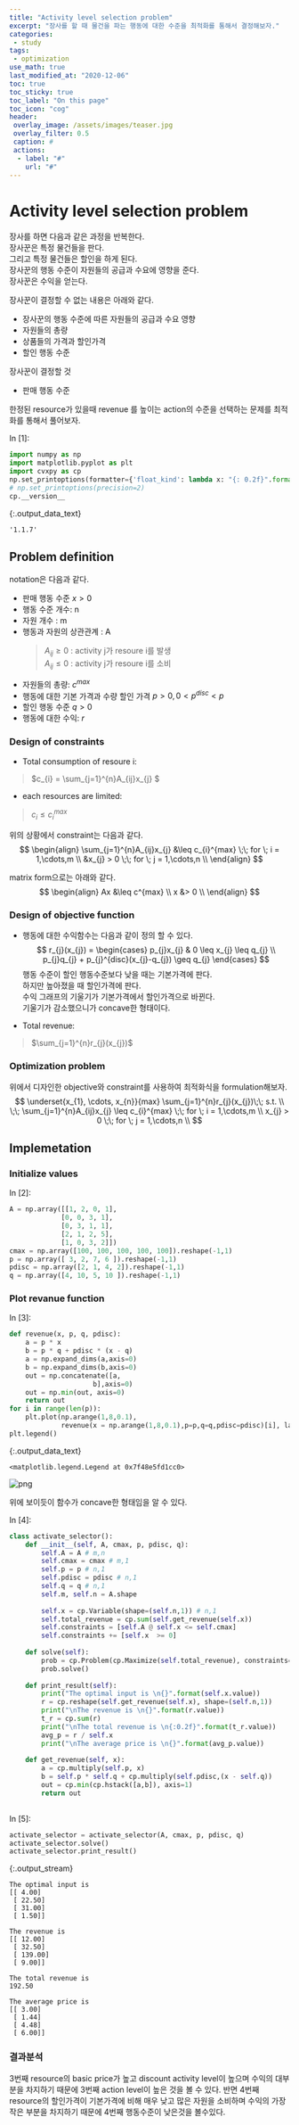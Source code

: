 ```yaml
---
title: "Activity level selection problem"
excerpt: "장사를 할 때 물건을 파는 행동에 대한 수준을 최적화를 통해서 결정해보자."
categories:
 - study
tags:
 - optimization
use_math: true
last_modified_at: "2020-12-06"
toc: true
toc_sticky: true
toc_label: "On this page"
toc_icon: "cog"
header:
 overlay_image: /assets/images/teaser.jpg
 overlay_filter: 0.5
 caption: #
 actions:
  - label: "#"
    url: "#"
---
```


# Activity level selection problem
장사를 하면 다음과 같은 과정을 반복한다.  
장사꾼은 특정 물건들을 판다.  
그리고 특정 물건들은 할인을 하게 된다.  
장사꾼의 행동 수준이 자원들의 공급과 수요에 영향을 준다.  
장사꾼은 수익을 얻는다.  

장사꾼이 결정할 수 없는 내용은 아래와 같다.  
 - 장사꾼의 행동 수준에 따른 자원들의 공급과 수요 영향  
 - 자원들의 총량  
 - 상품들의 가격과 할인가격  
 - 할인 행동 수준  

장사꾼이 결정할 것  
 - 판매 행동 수준  

한정된 resource가 있을때 revenue 를 높이는 action의 수준을 선택하는 문제를 최적화를 통해서 풀어보자.  

<div class="prompt input_prompt">
In&nbsp;[1]:
</div>

<div class="input_area" markdown="1">

```python
import numpy as np
import matplotlib.pyplot as plt
import cvxpy as cp
np.set_printoptions(formatter={'float_kind': lambda x: "{: 0.2f}".format(x)})
# np.set_printoptions(precision=2)
cp.__version__
```

</div>




{:.output_data_text}

```
'1.1.7'
```



## Problem definition

notation은 다음과 같다.

 - 판매 행동 수준 $x > 0$  
 - 행동 수준 개수: n  
 - 자원 개수 : m  
 - 행동과 자원의 상관관계 : A  
     > $A_{ij} \geq 0$ : activity j가 resoure i를 발생   
     > $A_{ij} \leq 0$ : activity j가 resoure i를 소비   
 - 자원들의 총량: $c^{max}$  
 - 행동에 대한 기본 가격과 수량 할인 가격 $p > 0,  0 < p^{disc} < p$  
 - 할인 행동 수준 $q > 0$  
 - 행동에 대한 수익: $r$  

### Design of constraints
 - Total consumption of resoure i:  
 > $c_{i} = \sum_{j=1}^{n}A_{ij}x_{j} $
 - each resources are limited:
 > $c_{i} \leq c_{i}^{max}$

위의 상황에서 constraint는 다음과 같다.  
$$
\begin{align}
\sum_{j=1}^{n}A_{ij}x_{j} &\leq c_{i}^{max} \;\; for \; i = 1,\cdots,m \\ 
&x_{j} > 0 \;\; for \; j = 1,\cdots,n \\ 
\end{align}
$$

matrix form으로는 아래와 같다.
$$
\begin{align}
Ax &\leq c^{max} \\ 
x &> 0 \\ 
\end{align}
$$

### Design of objective function
 - 행동에 대한 수익함수는 다음과 같이 정의 할 수 있다.
$$
r_{j}(x_{j}) = \begin{cases} 
p_{j}x_{j} & 0 \leq x_{j} \leq q_{j} \\
p_{j}q_{j} + p_{j}^{disc}(x_{j}-q_{j}) \geq q_{j}
\end{cases}
$$
행동 수준이 할인 행동수준보다 낮을 때는 기본가격에 판다.  
하지만 높아졌을 때 할인가격에 판다.  
수익 그래프의 기울기가 기본가격에서 할인가격으로 바뀐다.  
기울기가 감소했으니가 concave한 형태이다.  

 - Total revenue:
 > $\sum_{j=1}^{n}r_{j}(x_{j})$

### Optimization problem
위에서 디자인한 objective와 constraint를 사용하여 최적화식을 formulation해보자.
$$
\underset{x_{1}, \cdots, x_{n}}{max} \sum_{j=1}^{n}r_{j}(x_{j})\;\; s.t. \\
\;\; \sum_{j=1}^{n}A_{ij}x_{j} \leq c_{i}^{max} \;\; for \; i = 1,\cdots,m \\ 
x_{j} > 0 \;\; for \; j = 1,\cdots,n \\ 
$$

## Implemetation

### Initialize values

<div class="prompt input_prompt">
In&nbsp;[2]:
</div>

<div class="input_area" markdown="1">

```python
A = np.array([[1, 2, 0, 1],
             [0, 0, 3, 1],
             [0, 3, 1, 1],
             [2, 1, 2, 5],
             [1, 0, 3, 2]])
cmax = np.array([100, 100, 100, 100, 100]).reshape(-1,1)
p = np.array([ 3, 2, 7, 6 ]).reshape(-1,1)
pdisc = np.array([2, 1, 4, 2]).reshape(-1,1)
q = np.array([4, 10, 5, 10 ]).reshape(-1,1)
```

</div>

### Plot revanue function

<div class="prompt input_prompt">
In&nbsp;[3]:
</div>

<div class="input_area" markdown="1">

```python
def revenue(x, p, q, pdisc):
    a = p * x
    b = p * q + pdisc * (x - q)
    a = np.expand_dims(a,axis=0)
    b = np.expand_dims(b,axis=0)
    out = np.concatenate([a,
                     b],axis=0)    
    out = np.min(out, axis=0)    
    return out
for i in range(len(p)):
    plt.plot(np.arange(1,8,0.1),
             revenue(x = np.arange(1,8,0.1),p=p,q=q,pdisc=pdisc)[i], label=str(i))
plt.legend()
```

</div>




{:.output_data_text}

```
<matplotlib.legend.Legend at 0x7f48e5fd1cc0>
```




![png](/assets/images/activity_selection_problem_files/activity_selection_problem_6_1.png)


위에 보이듯이 함수가 concave한 형태임을 알 수 있다.

<div class="prompt input_prompt">
In&nbsp;[4]:
</div>

<div class="input_area" markdown="1">

```python
class activate_selector():    
    def __init__(self, A, cmax, p, pdisc, q):
        self.A = A # m,n
        self.cmax = cmax # m,1
        self.p = p # n,1
        self.pdisc = pdisc # n,1
        self.q = q # n,1
        self.m, self.n = A.shape
        
        self.x = cp.Variable(shape=(self.n,1)) # n,1
        self.total_revenue = cp.sum(self.get_revenue(self.x))
        self.constraints = [self.A @ self.x <= self.cmax]
        self.constraints += [self.x  >= 0]
        
    def solve(self):
        prob = cp.Problem(cp.Maximize(self.total_revenue), constraints=self.constraints)
        prob.solve()
        
    def print_result(self):
        print("The optimal input is \n{}".format(self.x.value))
        r = cp.reshape(self.get_revenue(self.x), shape=(self.n,1))
        print("\nThe revenue is \n{}".format(r.value))
        t_r = cp.sum(r)
        print("\nThe total revenue is \n{:0.2f}".format(t_r.value))
        avg_p = r / self.x
        print("\nThe average price is \n{}".format(avg_p.value))
        
    def get_revenue(self, x):
        a = cp.multiply(self.p, x)
        b = self.p * self.q + cp.multiply(self.pdisc,(x - self.q))
        out = cp.min(cp.hstack([a,b]), axis=1)
        return out
             
```

</div>

<div class="prompt input_prompt">
In&nbsp;[5]:
</div>

<div class="input_area" markdown="1">

```python
activate_selector = activate_selector(A, cmax, p, pdisc, q)
activate_selector.solve()
activate_selector.print_result()
```

</div>

{:.output_stream}

```
The optimal input is 
[[ 4.00]
 [ 22.50]
 [ 31.00]
 [ 1.50]]

The revenue is 
[[ 12.00]
 [ 32.50]
 [ 139.00]
 [ 9.00]]

The total revenue is 
192.50

The average price is 
[[ 3.00]
 [ 1.44]
 [ 4.48]
 [ 6.00]]

```

###  결과분석
3번째 resource의 basic price가 높고 
discount activity level이 높으며 수익의 대부분을 차지하기 때문에 
3번째 action level이 높은 것을 볼 수 있다.
반면 4번째 resource의 할인가격이 기본가격에 비해 매우 낮고
많은 자원을 소비하며 수익의 가장 작은 부분을 차지하기 때문에
4번째 행동수준이 낮은것을 볼수있다.

